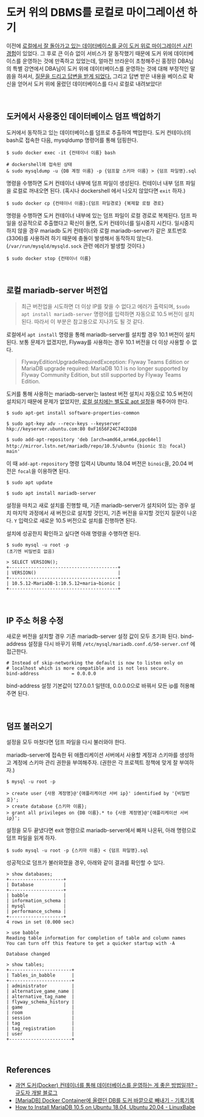 # 도커 위의 DBMS를 로컬로 마이그레이션 하기

이전에 [로컬에서 잘 돌아가고 있는 데이터베이스를 굳이 도커 위로 마이그레이션 시킨 경험](https://hyeon9mak.github.io/migrate-local-database-to-docker/)이 있었다. 그 후로 큰 이슈 없이 서비스가 잘 동작했기 때문에 도커 위에 데이터베이스를 운영하는 것에 만족하고 있었는데, 얼마전 브라운이 초청해주신 홍정민 DBA님의 특별 강연에서 
DBA님이 도커 위에 데이터베이스를 운영하는 것에 대해 부정적인 말씀을 하셔서, [질문을 드리고 답변을 받게 되었다.](https://hyeon9mak.github.io/why-does-not-run-database-on-docker/) 그리고 답변 받은 내용을 베이스로 확신을 얻어서 도커 위에 올렸던 데이터베이스를 다시 로컬로 내려보았다!

<br>

## 도커에서 사용중인 데이터베이스 덤프 백업하기
도커에서 동작하고 있는 데이터베이스를 덤프로 추출하여 백업한다.
도커 컨테이너의 bash로 접속한 다음, mysqldump 명령어를 통해 덤핑한다.

```
$ sudo docker exec -it {컨테이너 이름} bash

# dockershell에 접속된 상태
& sudo mysqldump -u {DB 계정 이름} -p {덤프할 스키마 이름} > {덤프 파일명}.sql
```

명령을 수행하면 도커 컨테이너 내부에 덤프 파일이 생성된다.
컨테이너 내부 덤프 파일을 로컬로 꺼내오면 된다.
(혹시나 dockershell 에서 나오지 않았다면 `exit` 하자.)

```
$ sudo docker cp {컨테이너 이름}:{덤프 파일경로} {복제할 로컬 경로}
```

명령을 수행하면 도커 컨테이너 내부에 있는 덤프 파일이 로컬 경로로 복제된다.
덤프 파일을 성공적으로 추출했다고 확신이 들면, 도커 컨테이너를 일시중지 시킨다.
일시중지 하지 않을 경우 mariadb 도커 컨테이너와 로컬 mariadb-server가 같은 포트번호(3306)를 사용하려 하기 때문에 충돌이 발생해서 동작하지 않는다. (`/var/run/mysqld/mysqld.sock` 관련 에러가 발생할 것이다.)

```
$ sudo docker stop {컨테이너 이름}
```

<br>

## 로컬 mariadb-server 버전업
> 최근 버전업을 시도하면 더 이상 IP를 찾을 수 없다고 에러가 출력되며, `$sudo apt install mariadb-server` 명령어를 입력하면 자동으로 10.5 버전이 설치된다. 따라서 이 부분은 참고용으로 지나가도 될 것 같다.

로컬에서 `apt install` 명령을 통해 mariadb-server를 설치할 경우 10.1 버전이 설치된다. 
보통 문제가 없겠지만, Flyway를 사용하는 경우 10.1 버전을 더 이상 사용할 수 없다.

> FlywayEditionUpgradeRequiredException: Flyway Teams Edition or MariaDB upgrade required: MariaDB 10.1 is no longer supported by Flyway Community Edition, but still supported by Flyway Teams Edition.

도커를 통해 사용하는 mariadb-server는 lastest 버전 설치시 자동으로 10.5 버전이 설치되기 때문에 문제가 없었지만, [로컬 설치에는 별도로 apt 설정](https://www.linuxbabe.com/mariadb/install-mariadb-10-5-ubuntu)을 해주어야 한다.

```
$ sudo apt-get install software-properties-common

$ sudo apt-key adv --recv-keys --keyserver hkp://keyserver.ubuntu.com:80 0xF1656F24C74CD1D8

$ sudo add-apt-repository 'deb [arch=amd64,arm64,ppc64el] http://mirror.lstn.net/mariadb/repo/10.5/ubuntu {bionic 또는 focal} main'
```

이 때 `add-apt-repository` 명령 입력시 Ubuntu 18.04 버전은 `binoic`을, 20.04 버전은 `focal`을 이용하면 된다.

```
$ sudo apt update

$ sudo apt install mariadb-server
```

설정을 마치고 새로 설치를 진행할 때, 기존 mariadb-server가 설치되어 있는 경우 설치 마지막 과정에서 새 버전으로 설치할 것인지, 기존 버전을 유지할 것인지 질문이 나온다. `Y` 입력으로 새로운 10.5 버전으로 설치를 진행하면 된다.

설치에 성공한지 확인하고 싶다면 아래 명령을 수행하면 된다.

```
$ sudo mysql -u root -p
(초기엔 비밀번호 없음)

> SELECT VERSION();
+----------------------------------------+
| VERSION()                              |
+----------------------------------------+
| 10.5.12-MariaDB-1:10.5.12+maria~bionic |
+----------------------------------------+
```

<br>

## IP 주소 허용 수정
새로운 버전을 설치할 경우 기존 mariadb-server 설정 값이 모두 초기화 된다.
bind-address 설정을 다시 바꾸기 위해 `/etc/mysql/mariadb.conf.d/50-server.cnf` 에 접근한다.

```
# Instead of skip-networking the default is now to listen only on
# localhost which is more compatible and is not less secure.
bind-address            = 0.0.0.0
```

bind-address 설정 기본값이 127.0.0.1 일텐데, 0.0.0.0으로 바꿔서 모든 ip를 허용해주면 된다.

<br>

## 덤프 불러오기
설정을 모두 마쳤다면 덤프 파일을 다시 불러와야 한다.

mariadb-server에 접속한 뒤 애플리케이션 서버에서 사용할 계정과 스키마를 생성하고 계정에 스키마 관리 권한을 부여해주자. (권한은 각 프로젝트 정책에 맞게 잘 부여하자.)

```
$ mysql -u root -p 

> create user {사용 계정명}@'{애플리케이션 서버 ip}' identified by '{비밀번호}';
> create database {스키마 이름};
> grant all privileges on {DB 이름}.* to {사용 계정명}@'{애플리케이션 서버 ip}';
```

설정을 모두 끝냈다면 exit 명령으로 mariadb-server에서 빠져 나온뒤, 아래 명령으로 덤프 파일을 읽게 하자.

```
$ sudo mysql -u root -p {스키마 이름} < {덤프 파일명}.sql
```

성공적으로 덤프가 불러와졌을 경우, 아래와 같이 결과를 확인할 수 있다.

```
> show databases;
+--------------------+
| Database           |
+--------------------+
| babble             |
| information_schema |
| mysql              |
| performance_schema |
+--------------------+
4 rows in set (0.000 sec)

> use babble
Reading table information for completion of table and column names
You can turn off this feature to get a quicker startup with -A

Database changed

> show tables;
+-----------------------+
| Tables_in_babble      |
+-----------------------+
| administrator         |
| alternative_game_name |
| alternative_tag_name  |
| flyway_schema_history |
| game                  |
| room                  |
| session               |
| tag                   |
| tag_registration      |
| user                  |
+-----------------------+
```

<br>

## References
- [과연 도커(Docker) 컨테이너를 통해 데이터베이스를 운영하는 게 좋은 방법일까? - 규도자 개발 블로그](https://this-programmer.tistory.com/entry/%EA%B3%BC%EC%97%B0-%EB%8F%84%EC%BB%A4Docker-%EC%BB%A8%ED%85%8C%EC%9D%B4%EB%84%88%EB%A5%BC-%ED%86%B5%ED%95%B4-%EB%8D%B0%EC%9D%B4%ED%84%B0%EB%B2%A0%EC%9D%B4%EC%8A%A4%EB%A5%BC-%EC%9A%B4%EC%98%81%ED%95%98%EB%8A%94-%EA%B2%8C-%EC%A2%8B%EC%9D%80-%EB%B0%A9%EB%B2%95%EC%9D%BC%EA%B9%8C)
- [[MariaDB] Docker Container에 올렸던 DB를 도커 바깥으로 빼내기 - 기록기록](https://parkadd.tistory.com/119)
- [How to Install MariaDB 10.5 on Ubuntu 18.04, Ubuntu 20.04 - LinuxBabe](https://www.linuxbabe.com/mariadb/install-mariadb-10-5-ubuntu)
